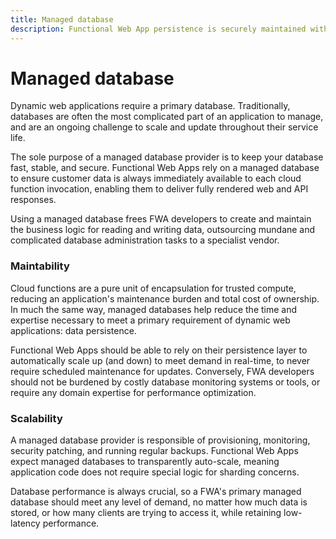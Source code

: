```yaml
---
title: Managed database
description: Functional Web App persistence is securely maintained with a reliable, fully-managed, auto-scaling database.
---
```

# Managed database

Dynamic web applications require a primary database. Traditionally, databases are often the most complicated part of an application to manage, and are an ongoing challenge to scale and update throughout their service life.

The sole purpose of a managed database provider is to keep your database fast, stable, and secure. Functional Web Apps rely on a managed database to ensure customer data is always immediately available to each cloud function invocation, enabling them to deliver fully rendered web and API responses.

Using a managed database frees FWA developers to create and maintain the business logic for reading and writing data, outsourcing mundane and complicated database administration tasks to a specialist vendor.


### Maintability

Cloud functions are a pure unit of encapsulation for trusted compute, reducing an application's maintenance burden and total cost of ownership. In much the same way, managed databases help reduce the time and expertise necessary to meet a primary requirement of dynamic web applications: data persistence.

Functional Web Apps should be able to rely on their persistence layer to automatically scale up (and down) to meet demand in real-time, to never require scheduled maintenance for updates. Conversely, FWA developers should not be burdened by costly database monitoring systems or tools, or require any domain expertise for performance optimization.


### Scalability

A managed database provider is responsible of provisioning, monitoring, security patching, and running regular backups. Functional Web Apps expect managed databases to transparently auto-scale, meaning application code does not require special logic for sharding concerns.

Database performance is always crucial, so a FWA's primary managed database should meet any level of demand, no matter how much data is stored, or how many clients are trying to access it, while retaining low-latency performance.
